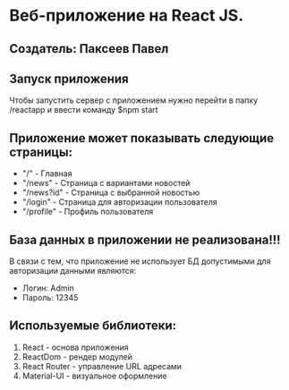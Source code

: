 Веб-приложение на React JS.
==========================

Создатель: Паксеев Павел
--------------------------

Запуск приложения
--------------------------
Чтобы запустить сервер с приложением нужно перейти в папку /reactapp и ввести команду $npm start

Приложение может показывать следующие страницы:
--------------------------
- "/" - Главная
- "/news" - Страница с вариантами новостей
- "/news?id" - Страница с выбранной новостью
- "/login" - Страница для авторизации пользователя
- "/profile" - Профиль пользователя

База данных в приложении не реализована!!!
--------------------------
В связи с тем, что приложение не использует БД допустимыми для авторизации данными являются:
- Логин: Admin
- Пароль: 12345

Используемые библиотеки:
--------------------------
1. React - основа приложения
2. ReactDom - рендер модулей
3. React Router - управление URL адресами
4. Material-UI - визуальное оформление
